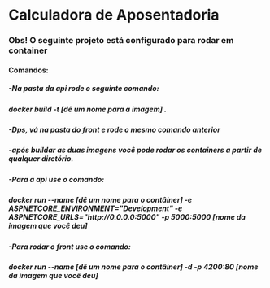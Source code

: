 # Calculadora de Aposentadoria
<h3>Obs! O seguinte projeto está configurado para rodar em container</h3>

<h4>Comandos:</h4>

<h5>-Na pasta da api rode o seguinte comando:</h5>
<h5>docker build -t [dê um nome para a imagem] .</h5>

<h5>-Dps, vá na pasta do front e rode o mesmo comando anterior</h5>

<h5>-após buildar as duas imagens você pode rodar os containers a partir de qualquer diretório.</h5>

<h5>-Para a api use o comando:</h5>
<h5>docker run --name [dê um nome para o contâiner] -e ASPNETCORE_ENVIRONMENT="Development" -e ASPNETCORE_URLS="http://0.0.0.0:5000" -p 5000:5000 [nome da imagem que você deu]</h5>

<h5>-Para rodar o front use o comando:</h5>
<h5>docker run --name [dê um nome para o contâiner] -d -p 4200:80 [nome da imagem que você deu]</h5>
